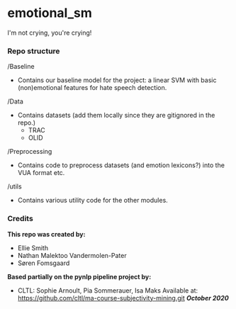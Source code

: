 # emotional_sm
I'm not crying, you're crying!

#### 


### Repo structure


/Baseline
- Contains our baseline model for the project: a linear SVM with basic (non)emotional features for hate speech detection.


/Data
- Contains datasets (add them locally since they are gitignored in the repo.)
  - TRAC
  - OLID

/Preprocessing
- Contains code to preprocess datasets (and emotion lexicons?) into the VUA format etc.

/utils
- Contains various utility code for the other modules.





### Credits

__This repo was created by:__
- Ellie Smith
- Nathan Malektoo Vandermolen-Pater
- Søren Fomsgaard

__Based partially on the pynlp pipeline project by:__
- CLTL: Sophie Arnoult, Pia Sommerauer, Isa Maks
Available at: https://github.com/cltl/ma-course-subjectivity-mining.git
***October 2020***